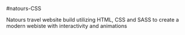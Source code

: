 #natours-CSS

Natours travel website build utilizing HTML, CSS and SASS to create a modern webiste with interactivity and animations
